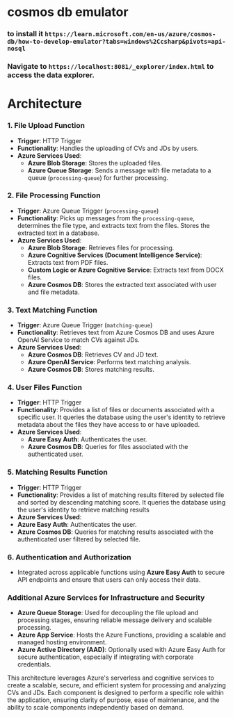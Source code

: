 # cosmos db emulator
### to install it ```https://learn.microsoft.com/en-us/azure/cosmos-db/how-to-develop-emulator?tabs=windows%2Ccsharp&pivots=api-nosql```
### Navigate to ```https://localhost:8081/_explorer/index.html``` to access the data explorer.


# Architecture

### 1. **File Upload Function**

- **Trigger**: HTTP Trigger
- **Functionality**: Handles the uploading of CVs and JDs by users.
- **Azure Services Used**:
  - **Azure Blob Storage**: Stores the uploaded files.
  - **Azure Queue Storage**: Sends a message with file metadata to a queue (`processing-queue`) for further processing.

### 2. **File Processing Function**

- **Trigger**: Azure Queue Trigger (`processing-queue`)
- **Functionality**: Picks up messages from the `processing-queue`, determines the file type, and extracts text from the files. Stores the extracted text in a database.
- **Azure Services Used**:
  - **Azure Blob Storage**: Retrieves files for processing.
  - **Azure Cognitive Services (Document Intelligence Service)**: Extracts text from PDF files.
  - **Custom Logic or Azure Cognitive Service**: Extracts text from DOCX files.
  - **Azure Cosmos DB**: Stores the extracted text associated with user and file metadata.

### 3. **Text Matching Function**

- **Trigger**: Azure Queue Trigger (`matching-queue`)
- **Functionality**: Retrieves text from Azure Cosmos DB and uses Azure OpenAI Service to match CVs against JDs.
- **Azure Services Used**:
  - **Azure Cosmos DB**: Retrieves CV and JD text.
  - **Azure OpenAI Service**: Performs text matching analysis.
  - **Azure Cosmos DB**: Stores matching results.

### 4. **User Files Function**

- **Trigger**: HTTP Trigger
- **Functionality**: Provides a list of files or documents associated with a specific user. It queries the database using the user's identity to retrieve metadata about the files they have access to or have uploaded.
- **Azure Services Used**:
  - **Azure Easy Auth**: Authenticates the user.
  - **Azure Cosmos DB**: Queries for files associated with the authenticated user.


### 5. **Matching Results Function**

- **Trigger**: HTTP Trigger
- **Functionality**: Provides a list of matching results filtered by selected file and sorted by descending matching score. It queries the database using the user's identity to retrieve matching results
- **Azure Services Used**: 
- **Azure Easy Auth**: Authenticates the user.
- **Azure Cosmos DB**: Queries for matching results associated with the authenticated user filtered by selected file.

### 6. **Authentication and Authorization**

- Integrated across applicable functions using **Azure Easy Auth** to secure API endpoints and ensure that users can only access their data.

### Additional Azure Services for Infrastructure and Security

- **Azure Queue Storage**: Used for decoupling the file upload and processing stages, ensuring reliable message delivery and scalable processing.
- **Azure App Service**: Hosts the Azure Functions, providing a scalable and managed hosting environment.
- **Azure Active Directory (AAD)**: Optionally used with Azure Easy Auth for secure authentication, especially if integrating with corporate credentials.

This architecture leverages Azure's serverless and cognitive services to create a scalable, secure, and efficient system for processing and analyzing CVs and JDs. Each component is designed to perform a specific role within the application, ensuring clarity of purpose, ease of maintenance, and the ability to scale components independently based on demand.
